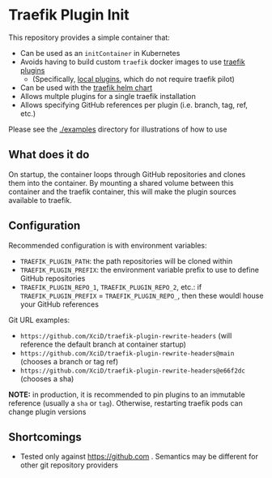 # Traefik Plugin Init

This repository provides a simple container that:

- Can be used as an `initContainer` in Kubernetes
- Avoids having to build custom `traefik` docker images to use [traefik plugins](https://doc.traefik.io/traefik-pilot/plugins/overview/)
    - (Specifically, [local plugins](https://github.com/traefik/plugindemo#local-mode), which do not require traefik pilot)
- Can be used with the [traefik helm chart](https://github.com/traefik/traefik-helm-chart)
- Allows multple plugins for a single traefik installation
- Allows specifying GitHub references per plugin (i.e. branch, tag, ref, etc.)

Please see the [./examples](./examples) directory for illustrations of how to use

## What does it do

On startup, the container loops through GitHub repositories and clones them
into the container. By mounting a shared volume between this container and the
traefik container, this will make the plugin sources available to traefik.

## Configuration

Recommended configuration is with environment variables:
- `TRAEFIK_PLUGIN_PATH`: the path repositories will be cloned within
- `TRAEFIK_PLUGIN_PREFIX`: the environment variable prefix to use to define GitHub repositories
- `TRAEFIK_PLUGIN_REPO_1`, `TRAEFIK_PLUGIN_REPO_2`, etc.: if
  `TRAEFIK_PLUGIN_PREFIX` = `TRAEFIK_PLUGIN_REPO_`, then these wouldl house
  your GitHub references

Git URL examples:
- `https://github.com/XciD/traefik-plugin-rewrite-headers` (will reference the
  default branch at container startup)
- `https://github.com/XciD/traefik-plugin-rewrite-headers@main` (chooses a
  branch or tag ref)
- `https://github.com/XciD/traefik-plugin-rewrite-headers@e66f2dc` (chooses a
  sha)

**NOTE:** in production, it is recommended to pin plugins to an immutable
reference (usually a `sha` or `tag`). Otherwise, restarting traefik pods can
change plugin versions

## Shortcomings

- Tested only against https://github.com . Semantics may be different for other
  git repository providers
